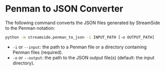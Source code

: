 # Penman to JSON Converter

The following command converts the JSON files generated by StreamSide to the Penman notation:

```bash
python -m streamside.penman_to_json -i INPUT_PATH [-o OUTPUT_PATH]
```
* `-i` or `--input`: the path to a Penman file or a directory containing Penman files (required).
* `-o` or `--output`: the path to the JSON output file(s) (default: the input directory).
